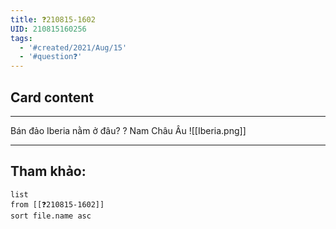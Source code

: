 ```yaml
---
title: ❓210815-1602
UID: 210815160256
tags:
  - '#created/2021/Aug/15'
  - '#question❓'
---
```


## Card content
---

Bán đảo Iberia nằm ở đâu?
?
Nam Châu Âu
![[Iberia.png]]
<!--SR:!2021-08-26,7,250-->

---

## Tham khảo:
```dataview
list
from [[❓210815-1602]]
sort file.name asc
```
